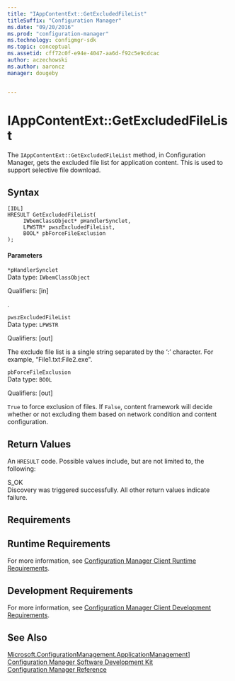 ```yaml
---
title: "IAppContentExt::GetExcludedFileList"
titleSuffix: "Configuration Manager"
ms.date: "09/20/2016"
ms.prod: "configuration-manager"
ms.technology: configmgr-sdk
ms.topic: conceptual
ms.assetid: cff72c0f-e94e-4047-aa6d-f92c5e9cdcac
author: aczechowski
ms.author: aaroncz
manager: dougeby


---
```

# IAppContentExt::GetExcludedFileList
The `IAppContentExt::GetExcludedFileList` method, in Configuration Manager, gets the excluded file list for application content. This is used to support selective file download.  

## Syntax  

```  
[IDL]  
HRESULT GetExcludedFileList(  
     IWbemClassObject* pHandlerSynclet,  
     LPWSTR* pwszExcludedFileList,  
     BOOL* pbForceFileExclusion  
);  
```  

#### Parameters  
 `*pHandlerSynclet`  
 Data type: `IWbemClassObject`  

 Qualifiers: [in]  

 .   

 `pwszExcludedFileList`  
 Data type: `LPWSTR`  

 Qualifiers: [out]  

 The exclude file list is a single string separated by the ‘:’ character. For example, “File1.txt:File2.exe".  

 `pbForceFileExclusion`  
 Data type: `BOOL`  

 Qualifiers: [out]  

 `True` to force exclusion of files. If `False`, content framework will decide whether or not excluding them based on network condition and content configuration.  

## Return Values  
 An `HRESULT` code. Possible values include, but are not limited to, the following:  

 S_OK  
 Discovery was triggered successfully. All other return values indicate failure.  

## Requirements  

## Runtime Requirements  
 For more information, see [Configuration Manager Client Runtime Requirements](../../../../../develop/core/reqs/client-runtime-requirements.md).  

## Development Requirements  
 For more information, see [Configuration Manager Client Development Requirements](../../../../../develop/core/reqs/client-development-requirements.md).  

## See Also  
 [Microsoft.ConfigurationManagement.ApplicationManagement](https://msdn.microsoft.com/library/microsoft.configurationmanagement.applicationmanagement.aspx)]
 [Configuration Manager Software Development Kit](../../../../../develop/core/misc/system-center-configuration-manager-sdk.md)   
 [Configuration Manager Reference](../../../../../develop/reference/configuration-manager-reference.md)
